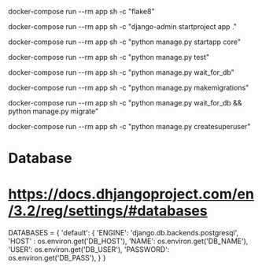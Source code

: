 docker-compose run --rm app sh -c "flake8"

docker-compose run --rm app sh -c "django-admin startproject app ."

docker-compose run --rm app sh -c "python manage.py startapp core"

docker-compose run --rm app sh -c "python manage.py test"

docker-compose run --rm app sh -c "python manage.py wait_for_db"

docker-compose run --rm app sh -c "python manage.py makemigrations"

docker-compose run --rm app sh -c "python manage.py wait_for_db && python manage.py migrate"

docker-compose run --rm app sh -c "python manage.py createsuperuser"

# Database
# https://docs.dhjangoproject.com/en/3.2/reg/settings/#databases

DATABASES = {
    'default': {
        'ENGINE': 'django.db.backends.postgresql',
        'HOST' : os.environ.get('DB_HOST'),
        'NAME': os.environ.get('DB_NAME'),
        'USER': os.environ.get('DB_USER'),
        'PASSWORD': os.environ.get('DB_PASS'),
    }
}